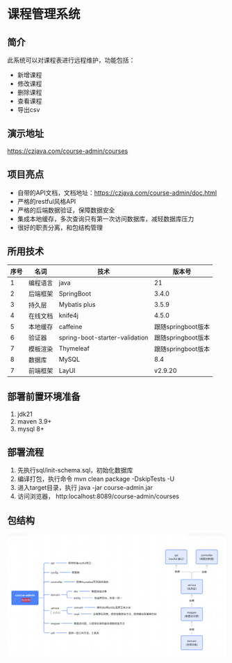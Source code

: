 # 课程管理系统

## 简介
此系统可以对课程表进行远程维护，功能包括：

- 新增课程
- 修改课程
- 删除课程
- 查看课程
- 导出csv

## 演示地址
https://czjava.com/course-admin/courses

## 项目亮点
- 自带的API文档，文档地址：https://czjava.com/course-admin/doc.html
- 严格的restful风格API
- 严格的后端数据验证，保障数据安全
- 集成本地缓存，多次查询只有第一次访问数据库，减轻数据库压力
- 很好的职责分离，和包结构管理

## 所用技术
| 序号 | 名词   | 技术                             | 版本号            |
|----|------|--------------------------------|----------------|
| 1  | 编程语言 | java                           | 21             |
| 2  | 后端框架 | SpringBoot                     | 3.4.0          |
| 3  | 持久层  | Mybatis plus                   | 3.5.9          |
| 4  | 在线文档 | knife4j                        | 4.5.0          |
| 5  | 本地缓存 | caffeine                       | 跟随springboot版本 |
| 6  | 验证器  | spring-boot-starter-validation | 跟随springboot版本 |
| 7  | 模板渲染 | Thymeleaf                      | 跟随springboot版本 |
| 8  | 数据库  | MySQL                          | 8.4            |
| 7  | 前端框架 | LayUI                          | v2.9.20        |

## 部署前置环境准备
1. jdk21
2. maven 3.9+
3. mysql 8+

## 部署流程
1. 先执行sql/init-schema.sql，初始化数据库
2. 编译打包，执行命令 mvn clean package -DskipTests -U
3. 进入target目录，执行 java -jar course-admin.jar
4. 访问浏览器， http:localhost:8089/course-admin/courses

## 包结构
![img.png](file/depend.png)
